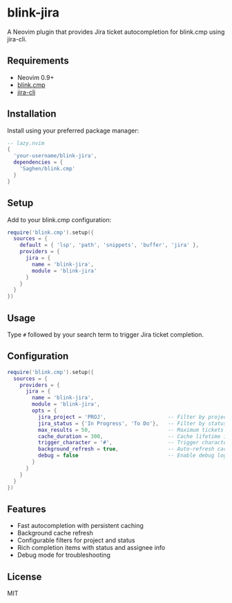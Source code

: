 # blink-jira

A Neovim plugin that provides Jira ticket autocompletion for blink.cmp using jira-cli.

## Requirements

- Neovim 0.9+
- [blink.cmp](https://github.com/Saghen/blink.cmp)
- [jira-cli](https://github.com/ankitpokhrel/jira-cli)

## Installation

Install using your preferred package manager:

```lua
-- lazy.nvim
{
  'your-username/blink-jira',
  dependencies = {
    'Saghen/blink.cmp'
  }
}
```

## Setup

Add to your blink.cmp configuration:

```lua
require('blink.cmp').setup({
  sources = {
    default = { 'lsp', 'path', 'snippets', 'buffer', 'jira' },
    providers = {
      jira = {
        name = 'blink-jira',
        module = 'blink-jira'
      }
    }
  }
})
```

## Usage

Type `#` followed by your search term to trigger Jira ticket completion.

## Configuration

```lua
require('blink.cmp').setup({
  sources = {
    providers = {
      jira = {
        name = 'blink-jira',
        module = 'blink-jira',
        opts = {
          jira_project = 'PROJ',                    -- Filter by project
          jira_status = {'In Progress', 'To Do'},   -- Filter by status
          max_results = 50,                         -- Maximum tickets to fetch
          cache_duration = 300,                     -- Cache lifetime in seconds
          trigger_character = '#',                  -- Trigger character
          background_refresh = true,                -- Auto-refresh cache
          debug = false                             -- Enable debug logging
        }
      }
    }
  }
})
```

## Features

- Fast autocompletion with persistent caching
- Background cache refresh
- Configurable filters for project and status
- Rich completion items with status and assignee info
- Debug mode for troubleshooting

## License

MIT